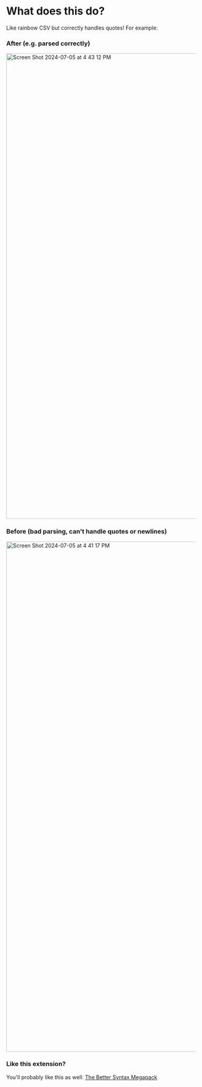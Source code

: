 # What does this do?

Like rainbow CSV but correctly handles quotes! For example:


### After (e.g. parsed correctly)

<img width="1236" alt="Screen Shot 2024-07-05 at 4 43 12 PM" src="https://github.com/jeff-hykin/textmate-tester/assets/17692058/1055f836-b5ff-423d-ba04-cc6d6527df4e">

### Before (bad parsing, can't handle quotes or newlines)

<img width="1354" alt="Screen Shot 2024-07-05 at 4 41 17 PM" src="https://github.com/jeff-hykin/textmate-tester/assets/17692058/f1d5307d-ccb2-47df-8252-c6df072a3750">


### Like this extension?
You'll probably like this as well: [The Better Syntax Megapack](https://marketplace.visualstudio.com/items?itemName=jeff-hykin.better-syntax)


<!-- 

to add a new csv-type
1. edit main.rb, there's a list a the top
2. edit the commands/test
3. edit the package.json
4. run `commands/project/build_and_test`

 -->